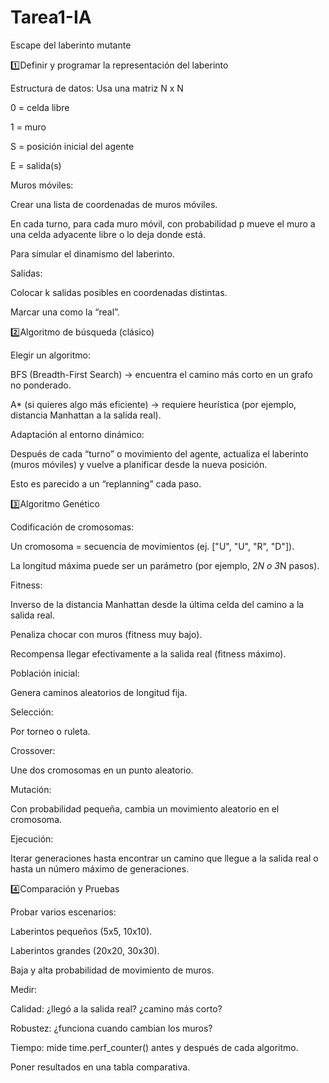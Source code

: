 # Tarea1-IA
Escape del laberinto mutante


1️⃣Definir y programar la representación del laberinto

Estructura de datos:
Usa una matriz N x N 

0 = celda libre

1 = muro

S = posición inicial del agente

E = salida(s)

Muros móviles:

Crear una lista de coordenadas de muros móviles.

En cada turno, para cada muro móvil, con probabilidad p mueve el muro a una celda adyacente libre o lo deja donde está.

Para simular el dinamismo del laberinto.

Salidas:

Colocar k salidas posibles en coordenadas distintas.

Marcar una como la “real”.

2️⃣Algoritmo de búsqueda (clásico)

Elegir un algoritmo:

BFS (Breadth-First Search) → encuentra el camino más corto en un grafo no ponderado.

A* (si quieres algo más eficiente) → requiere heurística (por ejemplo, distancia Manhattan a la salida real).

Adaptación al entorno dinámico:

Después de cada “turno” o movimiento del agente, actualiza el laberinto (muros móviles) y vuelve a planificar desde la nueva posición.

Esto es parecido a un “replanning” cada paso.

3️⃣Algoritmo Genético

Codificación de cromosomas:

Un cromosoma = secuencia de movimientos (ej. ["U", "U", "R", "D"]).

La longitud máxima puede ser un parámetro (por ejemplo, 2*N o 3*N pasos).

Fitness:

Inverso de la distancia Manhattan desde la última celda del camino a la salida real.

Penaliza chocar con muros (fitness muy bajo).

Recompensa llegar efectivamente a la salida real (fitness máximo).

Población inicial:

Genera caminos aleatorios de longitud fija.

Selección:

Por torneo o ruleta.

Crossover:

Une dos cromosomas en un punto aleatorio.

Mutación:

Con probabilidad pequeña, cambia un movimiento aleatorio en el cromosoma.

Ejecución:

Iterar generaciones hasta encontrar un camino que llegue a la salida real o hasta un número máximo de generaciones.

4️⃣Comparación y Pruebas

Probar varios escenarios:

Laberintos pequeños (5x5, 10x10).

Laberintos grandes (20x20, 30x30).

Baja y alta probabilidad de movimiento de muros.

Medir:

Calidad: ¿llegó a la salida real? ¿camino más corto?

Robustez: ¿funciona cuando cambian los muros?

Tiempo: mide time.perf_counter() antes y después de cada algoritmo.

Poner resultados en una tabla comparativa.
